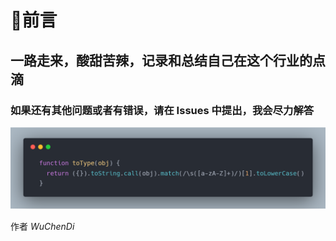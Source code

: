 # 👀前言

## 一路走来，酸甜苦辣，记录和总结自己在这个行业的点滴

### 如果还有其他问题或者有错误，请在 Issues 中提出，我会尽力解答

<img src="./screenshots/JS类型判断.png"/>

作者 *WuChenDi*

[1]: https://WuChenDi.github.io